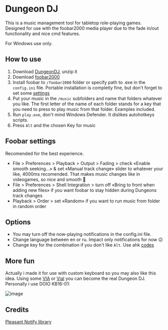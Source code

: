 # Dungeon DJ

This is a music management tool for tabletop role-playing games.  
Designed for use with the foobar2000 media player due to the fade in/out functionality and nice cmd features.

For Windows use only.

## How to use

1. Download [DungeonDJ](https://github.com/seorgiy/dungeon-dj/releases), unzip it
2. Download [foobar2000](https://www.foobar2000.org/download)
3. Install foobar to `/foobar2000` folder or specify path to .exe in the `config.ini` file. Portable installation is completly fine, but don't forget to set some  [settings](#foobar-settings)
4. Put your music in the `/music` subfolders and name that folders whatever you like. The first letter of the name of each folder stands for a key that you need to press to play music from that folder. Examples included.
5. Run `play.exe`, don't mind Windows Defender. It dislikes autohotkeys scripts. 
6. Press `Alt` and the chosen Key for music

## Foobar settings
Recomended for the best experience.

* File > Preferences > Playback > Output > Fading > check «Enable smooth seeking...» & set «Manual track change» slider to whatever your like, 4000ms recomended. That makes music changes like in videogames, so nice and smooth 🤙
* File > Preferences > Shell Integration > turn off «Bring to front when adding new files» if you want foobar to stay hidden during Dungeons track changes
* Playback > Order > set «Random» if you want to run music from folder in random order

## Options

* You may turn off the now-playing notifications in the config.ini file.
* Change language between en or ru. Impact only notifications for now :wink:
* Change key for the combination if you don't like `Alt`. Use ahk [codes](https://www.autohotkey.com/docs/v1/KeyList.htm#modifier)

## More fun

Actually i made it for use with custom keyboard so you may also like this idea. Using some [VIA](https://www.caniusevia.com/) or [Vial](https://get.vial.today/) you can become the real Dungeon DJ. Personally i use DOIO KB16-01:

![image](https://user-images.githubusercontent.com/44596276/232434304-dbe02390-e56d-4983-bab5-0b2229a4dff7.png)

## Credits
[Pleasant Notify library](https://www.autohotkey.com/boards/viewtopic.php?f=6&t=6056)
